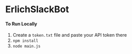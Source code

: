 # ErlichSlackBot

#### To Run Locally
1. Create a `token.txt` file and paste your API token there
1. `npm install`
1. `node main.js`

